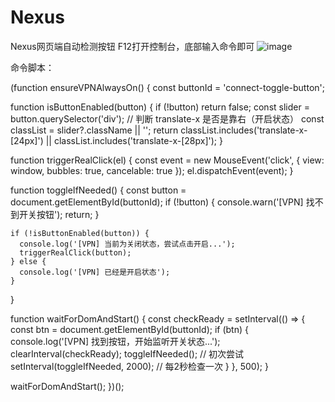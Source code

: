 # Nexus
Nexus网页端自动检测按钮
F12打开控制台，底部输入命令即可
![image](https://github.com/user-attachments/assets/1617c004-390a-4292-8787-670e7de16a37)

命令脚本：

(function ensureVPNAlwaysOn() {
  const buttonId = 'connect-toggle-button';

  function isButtonEnabled(button) {
    if (!button) return false;
    const slider = button.querySelector('div');
    // 判断 translate-x 是否是靠右（开启状态）
    const classList = slider?.className || '';
    return classList.includes('translate-x-[24px]') || classList.includes('translate-x-[28px]');
  }

  function triggerRealClick(el) {
    const event = new MouseEvent('click', {
      view: window,
      bubbles: true,
      cancelable: true
    });
    el.dispatchEvent(event);
  }

  function toggleIfNeeded() {
    const button = document.getElementById(buttonId);
    if (!button) {
      console.warn('[VPN] 找不到开关按钮');
      return;
    }

    if (!isButtonEnabled(button)) {
      console.log('[VPN] 当前为关闭状态，尝试点击开启...');
      triggerRealClick(button);
    } else {
      console.log('[VPN] 已经是开启状态');
    }
  }

  function waitForDomAndStart() {
    const checkReady = setInterval(() => {
      const btn = document.getElementById(buttonId);
      if (btn) {
        console.log('[VPN] 找到按钮，开始监听开关状态...');
        clearInterval(checkReady);
        toggleIfNeeded(); // 初次尝试
        setInterval(toggleIfNeeded, 2000); // 每2秒检查一次
      }
    }, 500);
  }

  waitForDomAndStart();
})();
